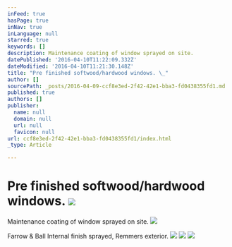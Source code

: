 ```yaml
---
inFeed: true
hasPage: true
inNav: true
inLanguage: null
starred: true
keywords: []
description: Maintenance coating of window sprayed on site.
datePublished: '2016-04-10T11:22:09.332Z'
dateModified: '2016-04-10T11:21:30.148Z'
title: "Pre finished softwood/hardwood windows. \_"
author: []
sourcePath: _posts/2016-04-09-ccf8e3ed-2f42-42e1-bba3-fd0438355fd1.md
published: true
authors: []
publisher:
  name: null
  domain: null
  url: null
  favicon: null
url: ccf8e3ed-2f42-42e1-bba3-fd0438355fd1/index.html
_type: Article

---
```

# Pre finished softwood/hardwood windows.  ![](https://the-grid-user-content.s3-us-west-2.amazonaws.com/2ab66b6d-1c63-478e-9f92-a22f9e324206.jpg)

Maintenance coating of window sprayed on site.
![](https://the-grid-user-content.s3-us-west-2.amazonaws.com/ad0ca947-9564-4b96-8584-dd382241a93c.jpg)

Farrow & Ball Internal finish sprayed, Remmers exterior.
![](https://the-grid-user-content.s3-us-west-2.amazonaws.com/2a2faabb-5ad9-40d9-b466-8eb480a1fea0.jpg)
![](https://the-grid-user-content.s3-us-west-2.amazonaws.com/46fbb111-b3c2-49e9-be03-0000819f6d9d.jpg)
![](https://the-grid-user-content.s3-us-west-2.amazonaws.com/1901ebd3-8fea-4f3e-bf79-fc3c9a43e3f7.jpg)